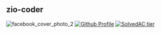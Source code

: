 ## zio-coder

![facebook_cover_photo_2](https://user-images.githubusercontent.com/79557687/116770932-5268c380-aa82-11eb-9cc2-135fd905bc0f.png)
[![Github Profile](https://github-readme-stats.vercel.app/api?username=zio-coder&count_private=true&hide=contribs,prs&show_icons=true&theme=vue-dark)](https://github.com/zio-coder)
[![SolvedAC tier](http://mazassumnida.wtf/api/v2/generate_badge?boj=ziozio1201)](https://solved.ac/zio-coder)
